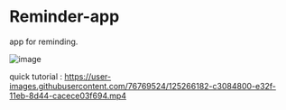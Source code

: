 # Reminder-app
app for reminding. 

![image](https://user-images.githubusercontent.com/76769524/125265845-6f95fa00-e32f-11eb-83a8-99d15e5abea0.png)

quick tutorial : 
https://user-images.githubusercontent.com/76769524/125266182-c3084800-e32f-11eb-8d44-cacece03f694.mp4

